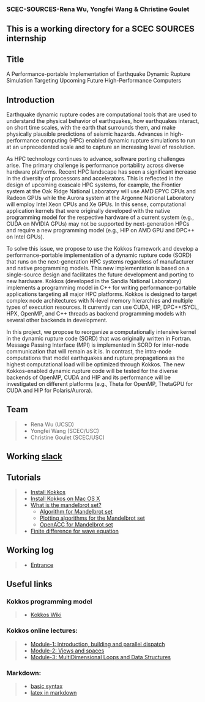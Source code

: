 ### SCEC-SOURCES-Rena Wu, Yongfei Wang & Christine Goulet
This is a working directory for a SCEC SOURCES internship
---

## Title
A Performance-portable Implementation of Earthquake Dynamic Rupture Simulation Targeting Upcoming Future High-Performance Computers

## Introduction
Earthquake dynamic rupture codes are computational tools that are used to understand the physical behavior of earthquakes, how earthquakes interact, on short time scales, with the earth that surrounds them, and make physically plausible predictions of seismic hazards. Advances in high-performance computing (HPC) enabled dynamic rupture simulations to run at an unprecedented scale and to capture an increasing level of resolution.

As HPC technology continues to advance, software porting challenges arise. The primary challenge is performance portability across diverse hardware platforms. Recent HPC landscape has seen a significant increase in the diversity of processors and accelerators. This is reflected in the design of upcoming exascale HPC systems, for example, the Frontier system at the Oak Ridge National Laboratory will use AMD EPYC CPUs and Radeon GPUs while the Aurora system at the Argonne National Laboratory will employ Intel Xeon CPUs and Xe GPUs. In this sense, computational application kernels that were originally developed with the native programming model for the respective hardware of a current system (e.g., CUDA on NVIDIA GPUs) may not be supported by next-generation HPCs and require a new programming model (e.g., HIP on AMD GPU and DPC++ on Intel GPUs).

To solve this issue, we propose to use the Kokkos framework and develop a performance-portable implementation of a dynamic rupture code (SORD)  that runs on the next-generation HPC systems regardless of manufacturer and native programming models. This new implementation is based on a single-source design and facilitates the future development and porting to new hardware. Kokkos (developed in the Sandia National Laboratory) implements a programming model in C++ for writing performance-portable applications targeting all major HPC platforms. Kokkos is designed to target complex node architectures with N-level memory hierarchies and multiple types of execution resources. It currently can use CUDA, HIP, DPC++/SYCL, HPX, OpenMP, and C++ threads as backend programming models with several other backends in development.

In this project, we propose to reorganize a computationally intensive kernel in the dynamic rupture code (SORD) that was originally written in Fortran. Message Passing Interface (MPI) is implemented in SORD for inter-node communication that will remain as it is. In contrast, the intra-node computations that model earthquakes and rupture propagations as the highest computational load will be optimized through Kokkos. The new Kokkos-enabled dynamic rupture code will be tested for the diverse backends of OpenMP, CUDA and HIP and its performance will be investigated on different platforms (e.g., Theta for OpenMP, ThetaGPU for CUDA and HIP for Polaris/Aurora). 

## Team
>* Rena Wu (UCSD)
>* Yongfei Wang (SCEC/USC)
>* Christine Goulet (SCEC/USC)

## Working [slack](https://scecsources.slack.com)

## Tutorials
>* [Install Kokkos](/Kokkos-tutorial/notes/install_kokkos.md)
>* [Install Kokkos on Mac OS X](/Kokkos-tutorial/notes/kokkos_on_mac.md)
>* [What is the mandelbrot set?](https://mathworld.wolfram.com/MandelbrotSet.html)
>	* [Algorithm for Mandelbrot set](https://complex-analysis.com/content/mandelbrot_set.html#:~:text=The%20simplest%20algorithm%20for%20generating,is%20chosen%20for%20that%20pixel.)
>	* [Plotting algorithms for the Mandelbrot set](https://en.wikipedia.org/wiki/Plotting_algorithms_for_the_Mandelbrot_set)
>	* [OpenACC for Mandelbrot set](/Kokkos-tutorial/learn-by-example/code/handson/3/mandelbrot_kokkos/doc/advanced-openacc-techniques.pdf)
>* [Finite difference for wave equation](http://hplgit.github.io/num-methods-for-PDEs/doc/pub/wave/html/._wave001.html#wave:string)

## Working log
>* [Entrance](https://docs.google.com/presentation/d/1HhAPIeLVFGljRR52KogsXN_SRYyyrFbmcD36ymoxWTg/edit?usp=sharing)

## Useful links
### Kokkos programming model
> -	[Kokkos Wiki](https://github.com/kokkos/kokkos/wiki/The-Kokkos-Programming-Guide)

### Kokkos online lectures:
> * [Module-1: Introduction, building and parallel dispatch](https://youtu.be/rUIcWtFU5qM)
> * [Module-2: Views and spaces](https://youtu.be/O-asHTtO7O4)
> * [Module-3: MultiDimensional Loops and Data Structures](https://youtu.be/nGyJS8u-6GY)

### Markdown:
> * [basic syntax](https://www.markdownguide.org/basic-syntax/)
> * [latex in markdown](https://ashki23.github.io/markdown-latex.html)
